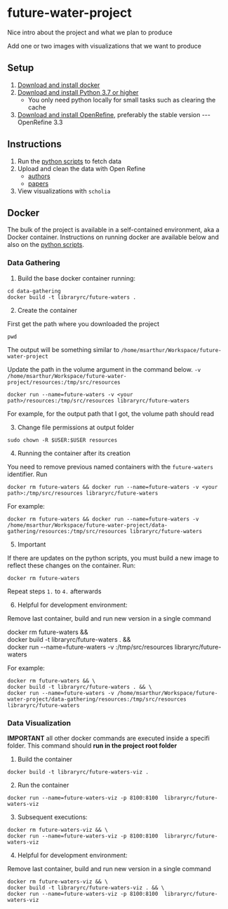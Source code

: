 # future-water-project

Nice intro about the project and what we plan to produce

Add one or two images with visualizations that we want to produce

## Setup

1. [Download and install docker](https://docs.docker.com/get-started/)
1. [Download and install Python 3.7 or higher](https://www.python.org/downloads/)
    * You only need python locally for small tasks such as clearing the cache
1. [Download and install OpenRefine](https://openrefine.org/download.html), preferably the stable version --- OpenRefine 3.3

## Instructions

1. Run the [python scripts](documentation/scripts.md) to fetch data
1. Upload and clean the data with Open Refine
    * [authors](documentation/open-refine.md)
    * [papers](documentation/open-refine-papers.md)
1. View visualizations with `scholia`


## Docker

The bulk of the project is available in a self-contained environment, aka a Docker container. Instructions on running docker are available below and also on the [python scripts](documentation/scripts.md).


### Data Gathering


1. Build the base docker container running:


```shell
cd data-gathering
docker build -t libraryrc/future-waters .
```

2. Create the container

First get the path where you downloaded the project

```shell
pwd
```

The output will be something similar to  `/home/msarthur/Workspace/future-water-project`

Update the path in the volume argument in the command below. `-v /home/msarthur/Workspace/future-water-project/resources:/tmp/src/resources`


```shell
docker run --name=future-waters -v <your path>/resources:/tmp/src/resources libraryrc/future-waters
```

For example, for the output path that I got, the volume path should read

3. Change file permissions at output folder

```shell
sudo chown -R $USER:$USER resources
```

4. Running the container after its creation


You need to remove previous named containers with the `future-waters` identifier. Run

```shell
docker rm future-waters && docker run --name=future-waters -v <your path>:/tmp/src/resources libraryrc/future-waters
```

For example:

```shell
docker rm future-waters && docker run --name=future-waters -v /home/msarthur/Workspace/future-water-project/data-gathering/resources:/tmp/src/resources libraryrc/future-waters
```

5. Important

If there are updates on the python scripts, you must build a new image to reflect these changes on the container. Run:

```shell
docker rm future-waters
```

Repeat steps `1.` to `4.` afterwards


6. Helpful for development environment:

Remove last container, build and run new version in a single command

docker rm future-waters && \
docker build -t libraryrc/future-waters . && \
docker run --name=future-waters -v <your path>:/tmp/src/resources libraryrc/future-waters


For example:

```shell
docker rm future-waters && \
docker build -t libraryrc/future-waters . && \
docker run --name=future-waters -v /home/msarthur/Workspace/future-water-project/data-gathering/resources:/tmp/src/resources libraryrc/future-waters
```




### Data Visualization

**IMPORTANT** all other docker commands are executed inside a specifi folder. This command should **run in the project root folder**

1. Build the container

```shell
docker build -t libraryrc/future-waters-viz .
```

2. Run the container

```shell
docker run --name=future-waters-viz -p 8100:8100  libraryrc/future-waters-viz
```

3. Subsequent executions:


```
docker rm future-waters-viz && \
docker run --name=future-waters-viz -p 8100:8100  libraryrc/future-waters-viz
```

4. Helpful for development environment:

Remove last container, build and run new version in a single command


```shell
docker rm future-waters-viz && \
docker build -t libraryrc/future-waters-viz . && \
docker run --name=future-waters-viz -p 8100:8100  libraryrc/future-waters-viz
```


